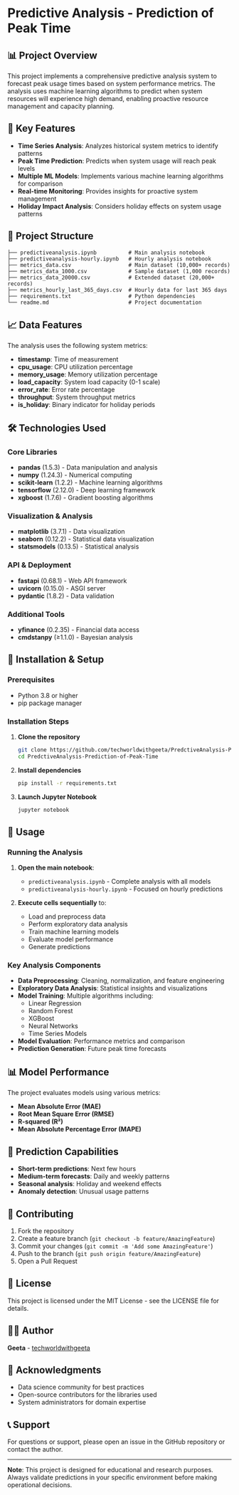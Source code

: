 # Predictive Analysis - Prediction of Peak Time

## 📊 Project Overview

This project implements a comprehensive predictive analysis system to forecast peak usage times based on system performance metrics. The analysis uses machine learning algorithms to predict when system resources will experience high demand, enabling proactive resource management and capacity planning.

## 🎯 Key Features

- **Time Series Analysis**: Analyzes historical system metrics to identify patterns
- **Peak Time Prediction**: Predicts when system usage will reach peak levels
- **Multiple ML Models**: Implements various machine learning algorithms for comparison
- **Real-time Monitoring**: Provides insights for proactive system management
- **Holiday Impact Analysis**: Considers holiday effects on system usage patterns

## 📁 Project Structure

```
├── predictiveanalysis.ipynb          # Main analysis notebook
├── predictiveanalysis-hourly.ipynb   # Hourly analysis notebook
├── metrics_data.csv                  # Main dataset (10,000+ records)
├── metrics_data_1000.csv             # Sample dataset (1,000 records)
├── metrics_data_20000.csv            # Extended dataset (20,000+ records)
├── metrics_hourly_last_365_days.csv  # Hourly data for last 365 days
├── requirements.txt                  # Python dependencies
└── readme.md                         # Project documentation
```

## 📈 Data Features

The analysis uses the following system metrics:

- **timestamp**: Time of measurement
- **cpu_usage**: CPU utilization percentage
- **memory_usage**: Memory utilization percentage
- **load_capacity**: System load capacity (0-1 scale)
- **error_rate**: Error rate percentage
- **throughput**: System throughput metrics
- **is_holiday**: Binary indicator for holiday periods

## 🛠️ Technologies Used

### Core Libraries
- **pandas** (1.5.3) - Data manipulation and analysis
- **numpy** (1.24.3) - Numerical computing
- **scikit-learn** (1.2.2) - Machine learning algorithms
- **tensorflow** (2.12.0) - Deep learning framework
- **xgboost** (1.7.6) - Gradient boosting algorithms

### Visualization & Analysis
- **matplotlib** (3.7.1) - Data visualization
- **seaborn** (0.12.2) - Statistical data visualization
- **statsmodels** (0.13.5) - Statistical analysis

### API & Deployment
- **fastapi** (0.68.1) - Web API framework
- **uvicorn** (0.15.0) - ASGI server
- **pydantic** (1.8.2) - Data validation

### Additional Tools
- **yfinance** (0.2.35) - Financial data access
- **cmdstanpy** (≥1.1.0) - Bayesian analysis

## 🚀 Installation & Setup

### Prerequisites
- Python 3.8 or higher
- pip package manager

### Installation Steps

1. **Clone the repository**
   ```bash
   git clone https://github.com/techworldwithgeeta/PredctiveAnalysis-Prediction-of-Peak-Time.git
   cd PredctiveAnalysis-Prediction-of-Peak-Time
   ```

2. **Install dependencies**
   ```bash
   pip install -r requirements.txt
   ```

3. **Launch Jupyter Notebook**
   ```bash
   jupyter notebook
   ```

## 📖 Usage

### Running the Analysis

1. **Open the main notebook**:
   - `predictiveanalysis.ipynb` - Complete analysis with all models
   - `predictiveanalysis-hourly.ipynb` - Focused on hourly predictions

2. **Execute cells sequentially** to:
   - Load and preprocess data
   - Perform exploratory data analysis
   - Train machine learning models
   - Evaluate model performance
   - Generate predictions

### Key Analysis Components

- **Data Preprocessing**: Cleaning, normalization, and feature engineering
- **Exploratory Data Analysis**: Statistical insights and visualizations
- **Model Training**: Multiple algorithms including:
  - Linear Regression
  - Random Forest
  - XGBoost
  - Neural Networks
  - Time Series Models
- **Model Evaluation**: Performance metrics and comparison
- **Prediction Generation**: Future peak time forecasts

## 📊 Model Performance

The project evaluates models using various metrics:
- **Mean Absolute Error (MAE)**
- **Root Mean Square Error (RMSE)**
- **R-squared (R²)**
- **Mean Absolute Percentage Error (MAPE)**

## 🔮 Prediction Capabilities

- **Short-term predictions**: Next few hours
- **Medium-term forecasts**: Daily and weekly patterns
- **Seasonal analysis**: Holiday and weekend effects
- **Anomaly detection**: Unusual usage patterns

## 🤝 Contributing

1. Fork the repository
2. Create a feature branch (`git checkout -b feature/AmazingFeature`)
3. Commit your changes (`git commit -m 'Add some AmazingFeature'`)
4. Push to the branch (`git push origin feature/AmazingFeature`)
5. Open a Pull Request

## 📝 License

This project is licensed under the MIT License - see the LICENSE file for details.

## 👨‍💻 Author

**Geeta** - [techworldwithgeeta](https://github.com/techworldwithgeeta)

## 🙏 Acknowledgments

- Data science community for best practices
- Open-source contributors for the libraries used
- System administrators for domain expertise

## 📞 Support

For questions or support, please open an issue in the GitHub repository or contact the author.

---

**Note**: This project is designed for educational and research purposes. Always validate predictions in your specific environment before making operational decisions.
